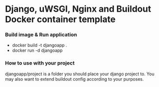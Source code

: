 # Django, uWSGI, Nginx and Buildout Docker container template

### Build image & Run application
* docker build -t djangoapp .
* docker run -d djangoapp

### How to use with your project

djangoapp/project is a folder you should place your django project to.
You may also want to extend buildout config according to your purposes.

